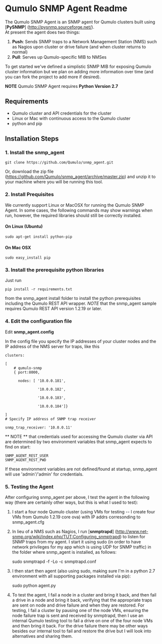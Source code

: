 # Qumulo SNMP Agent Readme

The Qumulo SNMP Agent is an SNMP agent for Qumulo clusters built using [**PySNMP**] (http://pysnmp.sourceforge.net/).  
At present the agent does two things:

1. **Push**: Sends SNMP traps to a Network Management Station (NMS) such as Nagios upon cluster or drive failure (and when cluster returns to normal)
2. **Pull**: Serves up Qumulo-specific MIB to NMSes

To get started we've defined a simplistic SNMP MIB for exposing Qumulo cluster information but we plan on adding 
more information over time (and you can fork the project to add more if desired). 

**NOTE** Qumulo SNMP Agent requires **Python Version 2.7**

## Requirements

* Qumulo cluster and API credentials for the cluster
* Linux or Mac with continuous access to the Qumulo cluster
* python and pip


## Installation Steps

### 1. Install the snmp_agent

    git clone https://github.com/Qumulo/snmp_agent.git

Or, download the zip file (https://github.com/Qumulo/snmp_agent/archive/master.zip) and unzip it to your machine where you will be running this tool.

### 2. Install Prequisites

We currently support Linux or MacOSX for running the Qumulo SNMP Agent. In some cases, the following commands may show warnings when run, however, the required libraries should still be correctly installed.

#### On Linux (Ubuntu)
    sudo apt-get install python-pip

#### On Mac OSX
    sudo easy_install pip

### 3. Install the prerequisite python libraries

Just run

    pip install -r requirements.txt

from the snmp_agent install folder to install the python prerequisites including the Qumulo REST API
wrapper.  *NOTE* that the snmp_agent sample requires Qumulo REST API version 1.2.19 or later.

### 4. Edit the configuration file
Edit **snmp_agent.config**

In the config file you specify the IP addresses of your cluster nodes and the IP address of the NMS server for traps, like this

    clusters:

    [
        # qumulo-snmp
        { port:8000,
        
          nodes: [ '10.0.0.181',
          
                   '10.0.0.182',
                   
                   '10.0.0.183',
                   
                   '10.0.0.184']}
                   
    ]
    # Specify IP address of SNMP trap receiver

    snmp_trap_receiver: '10.0.0.11'

** NOTE ** that credentials used for accessing the Qumulo cluster via API are determined by two environment variables
that snmp_agent expects to find on start:

    SNMP_AGENT_REST_USER
    SNMP_AGENT_REST_PWD

If these environment variables are not defined/found at startup, snmp_agent will use 'admin'/'admin' for credentials.


### 5. Testing the Agent

After configuring snmp_agent per above, I test the agent in the following way (there are certainly other ways, but 
this is what I used to test):

1. I start a four node Qumulo cluster (using VMs for testing -- I create four VMs from Qumulo 1.2.19 core ova) with IP addrs corresonding to snmp_agent.cfg

2. In lieu of a NMS such as Nagios, I run [**snmptrapd**] (http://www.net-snmp.org/wiki/index.php/TUT:Configuring_snmptrapd)
to listen for SNMP traps from my agent.  I start it using sudo (in order to have network privileges for my app which
is using UDP for SNMP traffic) in the folder where snmp_agent is installed, as follows:

    sudo snmptrapd -f -Lo -c snmptrapd.conf

3. I then start then agent (also using sudo, making sure I'm in a python 2.7 environment with all supporting packages
installed via pip):

    sudo python agent.py

4. To test the agent, I fail a node in a cluster and bring it back, and then fail a drive in a node and bring it back, 
verifying that the appropriate traps are sent on node and drive failure and when they are restored.  For testing, I fail
a cluster by pausing one of the node VMs, ensuring the node failure trap is sent and received by snmptrapd, then I use
an internal Qumulo testing tool to fail a drive on one of the four node VMs and then bring it back.  For the drive
failure there may be other ways besides our internal tool to fail and restore the drive but I will look into alternatives
and sharing them.


